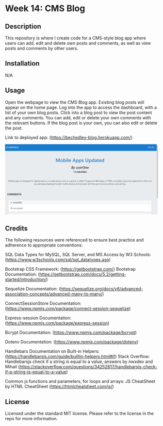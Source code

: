 # Week 14: CMS Blog

## Description

This repository is where I create code for a CMS-style blog app where users can add, edit and delete own posts and comments, as well as view posts and comments by other users.

## Installation

N/A

## Usage

Open the webpage to view the CMS Blog app. Existing blog posts will appear on the home page. Log into the app to access the dashboard, with a list of your own blog posts. Click into a blog post to view the post content and any comments. You can add, edit or delete your own comments with the relevant buttons. If the blog post is your own, you can also edit or delete the post.

Link to deployed app: (https://bechedley-blog.herokuapp.com/)

![Screenshot of app](./public/images/cms-blog-screenshot.png)

## Credits

The following resources were referenced to ensure best practice and adherence to appropriate conventions:

SQL Data Types for MySQL, SQL Server, and MS Access by W3 Schools: (https://www.w3schools.com/sql/sql_datatypes.asp)

Bootstrap CSS Framework: (https://getbootstrap.com/)
Bootstrap Documentation: (https://getbootstrap.com/docs/5.2/getting-started/introduction/)

Sequelize Documentation: (https://sequelize.org/docs/v6/advanced-association-concepts/advanced-many-to-many/)

ConnectSessionStore Documentation: (https://www.npmjs.com/package/connect-session-sequelize)

Express-session Documentation: (https://www.npmjs.com/package/express-session)

Bcrypt Documentation: (https://www.npmjs.com/package/bcrypt)

Dotenv Documentation: (https://www.npmjs.com/package/dotenv)

Handlebars Documentation on Built-in Helpers: (https://handlebarsjs.com/guide/builtin-helpers.html#if)
Stack Overflow: Handlebarsjs check if a string is equal to a value, answers by nwxdev and Mihail (https://stackoverflow.com/questions/34252817/handlebarsjs-check-if-a-string-is-equal-to-a-value) 

Common js functions and parameters, for loops and arrays: JS CheatSheet by HTML CheatSheet (https://htmlcheatsheet.com/js/)

## License

Licensed under the standard MIT license. Please refer to the license in the repo for more information.
